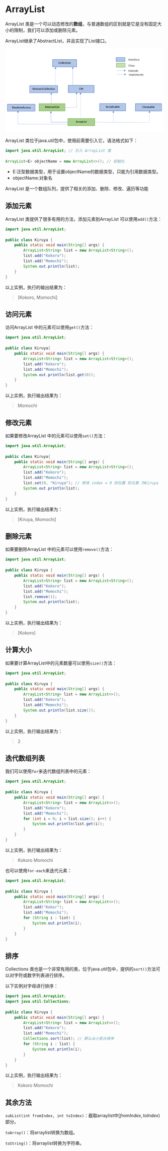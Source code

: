 # ArrayList

ArrayList 类是一个可以动态修改的**数组**，与普通数组的区别就是它是没有固定大小的限制，我们可以添加或删除元素。

ArrayList继承了AbstractList，并且实现了List接口。

![image](../图片/ArrayList/ArrayList-1.png)

ArrayList 类位于java.util包中，使用前需要引入它，语法格式如下：
```java
import java.util.ArrayList; // 引入 ArrayList 类

ArrayList<E> objectName = new ArrayList<>(); // 初始化
```

- E:泛型数据类型，用于设置objectName的数据类型，只能为引用数据类型。
- objectName:对象名

ArrayList 是一个数组队列，提供了相关的添加、删除、修改、遍历等功能

## 添加元素

ArrayList 类提供了很多有用的方法，添加元素到ArrayList 可以使用`add()`方法：
```java
import java.util.ArrayList;

public class Kiruya {
    public static void main(String[] args) {
        ArrayList<String> list = new ArrayList<String>();
        list.add("Kokoro");
        list.add("Momochi");
        System.out.println(list);
    } 
}
```

以上实例，执行的输出结果为：

> [Kokoro, Momochi]

## 访问元素

访问ArrayList 中的元素可以使用`get()`方法：

```java
import java.util.ArrayList;

public class Kiruya{
    public static void main(String[] args) {
        ArrayList<String> list = new ArrayList<String>();
        list.add("Kokoro");
        list.add("Momochi");
        System.out.println(list.get(0));
    }
}
```
以上实例，执行输出结果为：

> Momochi

## 修改元素

如果要修改ArrayList 中的元素可以使用`set()`方法：
```java
import java.util.ArrayList;

public class Kiruya{
    public static void main(String[] args) {
        ArrayList<String> list = new ArrayList<String>();
        list.add("Kokoro");
        list.add("Momochi");
        list.set(0, "Kiruya"); // 修改 index = 0 的位置 的元素 为Kiruya
        System.out.println(list);
    }
}
```

以上实例，执行输出结果为：

> [Kiruya, Momochi]

## 删除元素

如果要删除ArrayList 中的元素可以使用`remove()`方法：
```java
import java.util.ArrayList;

public class Kiruya {
    public static void main(String[] args) {
        ArrayList<String> list = new ArrayList<String>();
        list.add("Kokoro");
        list.add("Momochi");
        list.remove(1);
        System.out.println(list);
    }
}
```

以上实例，执行输出结果为：

> [Kokoro]

## 计算大小

如果要计算ArrayList中的元素数量可以使用`size()`方法：
```java
import java.util.ArrayList;

public class Kiruya {
    public static void main(String[] args) {
        ArrayList<String> list = new ArrayList<>();
        list.add("Kokoro");
        list.add("Momochi");
        System.out.println(list.size());
    }
}
```
以上实例，执行输出结果为：

> 2

## 迭代数组列表

我们可以使用`for`来迭代数组列表中的元素：
```java
import java.util.ArrayList;

public class Kiruya {
    public static void main(String[] args) {
        ArrayList<String> list = new ArrayList<>();
        list.add("Kokoro");
        list.add("Momochi");
        for (int i = 0; i < list.size(); i++) {
            System.out.println(list.get(i));
        }
    }
}
```

以上实例，执行输出结果为：

> Kokoro
> Momochi

也可以使用`for-each`来迭代元素：

```java
import java.util.ArrayList;

public class Kiruya {
    public static void main(String[] args) {
        ArrayList<String> list = new ArrayList<>();
        list.add("Kokor");
        list.add("Momochi");
        for (String i : list) {
            System.out.println(i);
        }
    }
}
```

## 排序

Collections 类也是一个非常有用的类，位于java.util包中，提供的`sort()`方法可以对字符或数字列表进行排序。

以下实例对字母进行排序：

```java
import java.util.ArrayList;
import java.util.Collections;

public class Kiruya {
    public static void main(String[] args) {
        ArrayList<String> list = new ArrayList<>();
        list.add("Kokoro");
        list.add("Momochi");
        Collections.sort(list); // 默认从小到大排序
        for (String i : list) {
            System.out.println(i);
        }
    }
}
```

以上实例，执行输出结果为：

> Kokoro
> Momochi

## 其余方法

`subList(int fromIndex, int toIndex)`：截取arraylist中$[fromIndex, toIndex)$部分。

`toArray()`：将arraylist转换为数组。

`toString()`：将arraylist转换为字符串。


